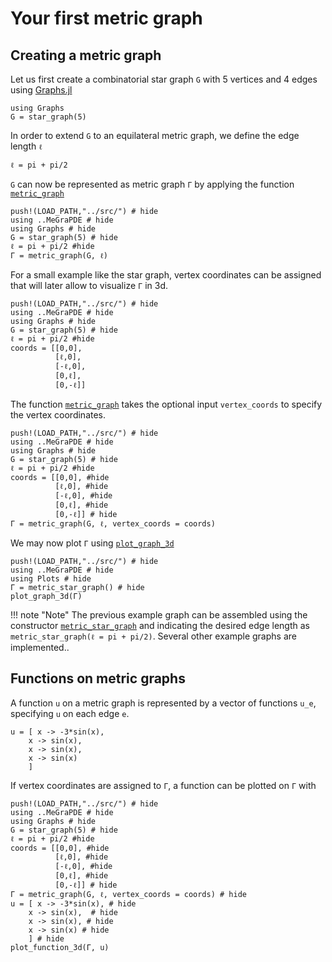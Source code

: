 # Your first metric graph

## Creating a metric graph
Let us first create a combinatorial star graph `G` with 5 vertices and 4 edges using [Graphs.jl](https://github.com/JuliaGraphs/Graphs.jl)

```@example
using Graphs
G = star_graph(5)
```

In order to extend `G` to an equilateral metric graph, we define the edge length `ℓ`

```@example
ℓ = pi + pi/2
```

`G` can now be represented as metric graph `Γ` by applying the function [`metric_graph`](@ref)

```@example
push!(LOAD_PATH,"../src/") # hide
using ..MeGraPDE # hide
using Graphs # hide
G = star_graph(5) # hide
ℓ = pi + pi/2 #hide
Γ = metric_graph(G, ℓ)
```

For a small example like the star graph, vertex coordinates can be assigned that will later allow to visualize `Γ` in 3d.

```@example
push!(LOAD_PATH,"../src/") # hide
using ..MeGraPDE # hide
using Graphs # hide
G = star_graph(5) # hide
ℓ = pi + pi/2 #hide
coords = [[0,0],
          [ℓ,0],
          [-ℓ,0],
          [0,ℓ],
          [0,-ℓ]]
```

The function [`metric_graph`](@ref) takes the optional input `vertex_coords` to specify the vertex coordinates.

```@example
push!(LOAD_PATH,"../src/") # hide
using ..MeGraPDE # hide
using Graphs # hide
G = star_graph(5) # hide
ℓ = pi + pi/2 #hide
coords = [[0,0], #hide
          [ℓ,0], #hide
          [-ℓ,0], #hide
          [0,ℓ], #hide
          [0,-ℓ]] # hide
Γ = metric_graph(G, ℓ, vertex_coords = coords)
```

We may now plot `Γ` using [`plot_graph_3d`](@ref)

```@example
push!(LOAD_PATH,"../src/") # hide
using ..MeGraPDE # hide
using Plots # hide
Γ = metric_star_graph() # hide
plot_graph_3d(Γ)
```

!!! note "Note" 
    The previous example graph can be assembled using the constructor [`metric_star_graph`](@ref)
    and indicating the desired edge length as `metric_star_graph(ℓ = pi + pi/2)`. 
    Several other example graphs are implemented..

## Functions on metric graphs

A function `u` on a metric graph is represented by a vector of functions `u_e`, specifying `u` on each edge `e`.

```@example
u = [ x -> -3*sin(x), 
    x -> sin(x), 
    x -> sin(x),
    x -> sin(x)
    ]
```

If vertex coordinates are assigned to `Γ`, a function can be plotted on `Γ` with 

```@example
push!(LOAD_PATH,"../src/") # hide
using ..MeGraPDE # hide
using Graphs # hide
G = star_graph(5) # hide
ℓ = pi + pi/2 #hide
coords = [[0,0], #hide
          [ℓ,0], #hide
          [-ℓ,0], #hide
          [0,ℓ], #hide
          [0,-ℓ]] # hide
Γ = metric_graph(G, ℓ, vertex_coords = coords) # hide
u = [ x -> -3*sin(x), # hide
    x -> sin(x),  # hide
    x -> sin(x), # hide
    x -> sin(x) # hide
    ] # hide
plot_function_3d(Γ, u)
```



